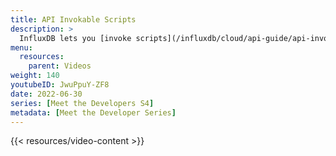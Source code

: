 ```yaml
---
title: API Invokable Scripts
description: >
  InfluxDB lets you [invoke scripts](/influxdb/cloud/api-guide/api-invokable-scripts/) using the InfluxDB APIs ([InfluxDB Cloud API](/influxdb/cloud/api/) and [InfluxDB OSS (open source) API](/influxdb/latest/api/)). Here, Jay Clifford explains how to use this feature with custom endpoints to improve the functionality, efficiency, and security of your applications.
menu:
  resources:
    parent: Videos
weight: 140
youtubeID: JwuPpuY-ZF8
date: 2022-06-30
series: [Meet the Developers S4]
metadata: [Meet the Developer Series]
---
```


{{< resources/video-content >}}
